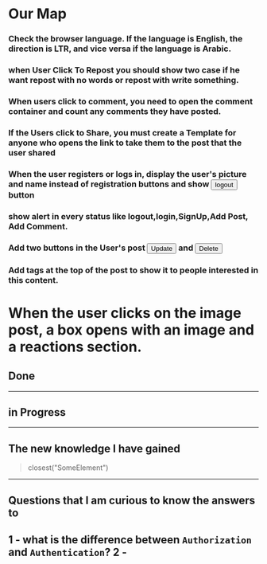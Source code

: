 # Our Map
### Check the browser language. If the language is English, the direction is LTR, and vice versa if the language is Arabic.

### when User Click To Repost you should show two case if he want repost with no words or repost with write something.

### When users click to comment, you need to open the comment container and count any comments they have posted.

### If the Users click to Share, you must create a Template for anyone who opens the link to take them to the post that the user shared

### When the user registers or logs in, display the user's picture and name instead of registration buttons and show  <button>logout</button> button 

### show alert in every status like logout,login,SignUp,Add Post, Add Comment.

### Add two buttons in the User's post <button>Update</button> and <button>Delete</button> 

### Add tags at the top of the post to show it to people interested in this content.

# When the user clicks on the image post, a box opens with an image and a reactions section. 



## Done

-----



## in Progress

-----

## The new knowledge I have gained
> closest("SomeElement")
----

## Questions that I am curious to know the answers to

1 - what is the difference between `Authorization` and `Authentication`?
2 - 
----